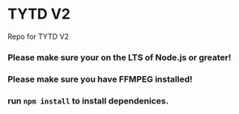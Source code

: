 # TYTD V2
 Repo for TYTD V2

### Please make sure your on the LTS of Node.js or greater!<br>
### Please make sure you have FFMPEG installed!<br>
### run ```npm install``` to install dependenices.
